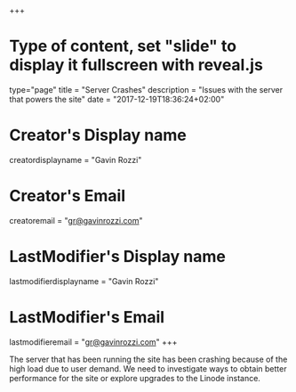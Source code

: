+++
# Type of content, set "slide" to display it fullscreen with reveal.js
type="page"
title = "Server Crashes"
description = "Issues with the server that powers the site"
date = "2017-12-19T18:36:24+02:00"
# Creator's Display name
creatordisplayname = "Gavin Rozzi"
# Creator's Email
creatoremail = "gr@gavinrozzi.com"
# LastModifier's Display name
lastmodifierdisplayname = "Gavin Rozzi"
# LastModifier's Email
lastmodifieremail = "gr@gavinrozzi.com"
+++

The server that has been running the site has been crashing because of the high load due to user demand. We need to investigate ways to obtain better performance for the site or explore upgrades to the Linode instance.
